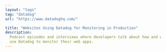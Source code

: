 ```yaml
---
layout: "tags"
tag: "datadog"
url: "https://www.datadoghq.com/"

title: "Websites Using Datadog for Monitoring in Production"
description:
  Podcast episodes and interviews where developers talk about how and why they
  use Datadog to monitor their web apps.
---
```

